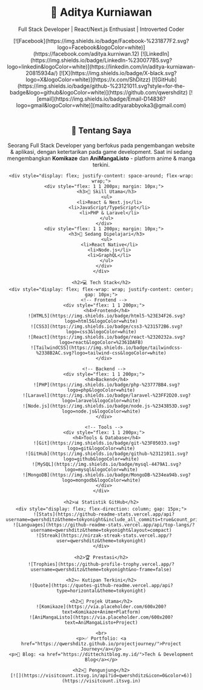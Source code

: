 <div align="center">
  <h1>🚀 Aditya Kurniawan</h1>
  <p>Full Stack Developer | React/Next.js Enthusiast | Introverted Coder</p>
  
  <div style="display: flex; justify-content: center; gap: 15px;">
    [![Facebook](https://img.shields.io/badge/Facebook-%231877F2.svg?logo=Facebook&logoColor=white)](https://facebook.com/aditya.kurniwan.12)
    [![LinkedIn](https://img.shields.io/badge/LinkedIn-%230077B5.svg?logo=linkedin&logoColor=white)](https://linkedin.com/in/aditya-kurniawan-20815934a/)
    [![X](https://img.shields.io/badge/X-black.svg?logo=X&logoColor=white)](https://x.com/ShDitzz)
    [![GitHub](https://img.shields.io/badge/github-%23121011.svg?style=for-the-badge&logo=github&logoColor=white)](https://github.com/qwershditz)
    [![email](https://img.shields.io/badge/Email-D14836?logo=gmail&logoColor=white)](mailto:adityarabbyoka3@gmail.com)
  </div>

  <br>
  <div style="max-width: 800px;">
    <h2>💫 Tentang Saya</h2>
    <p>
      Seorang Full Stack Developer yang berfokus pada pengembangan website & aplikasi, dengan ketertarikan pada game development. 
      Saat ini sedang mengembangkan <strong>Komikaze</strong> dan <strong>AniMangaListo</strong> - platform anime & manga terkini.
    </p>
    
    <div style="display: flex; justify-content: space-around; flex-wrap: wrap;">
      <div style="flex: 1 1 200px; margin: 10px;">
        <h3>🔧 Skill Utama</h3>
        <ul>
          <li>React & Next.js</li>
          <li>JavaScript/TypeScript</li>
          <li>PHP & Laravel</li>
        </ul>
      </div>
      <div style="flex: 1 1 200px; margin: 10px;">
        <h3>🌱 Sedang Dipelajari</h3>
        <ul>
          <li>React Native</li>
          <li>Node.js</li>
          <li>GraphQL</li>
        </ul>
      </div>
    </div>

    <h2>💻 Tech Stack</h2>
    <div style="display: flex; flex-wrap: wrap; justify-content: center; gap: 10px;">
      <!-- Frontend -->
      <div style="flex: 1 1 200px;">
        <h4>Frontend</h4>
        ![HTML5](https://img.shields.io/badge/html5-%23E34F26.svg?logo=html5&logoColor=white)
        ![CSS3](https://img.shields.io/badge/css3-%231572B6.svg?logo=css3&logoColor=white)
        ![React](https://img.shields.io/badge/react-%2320232a.svg?logo=react&logoColor=%2361DAFB)
        ![TailwindCSS](https://img.shields.io/badge/tailwindcss-%2338B2AC.svg?logo=tailwind-css&logoColor=white)
      </div>
      
      <!-- Backend -->
      <div style="flex: 1 1 200px;">
        <h4>Backend</h4>
        ![PHP](https://img.shields.io/badge/php-%23777BB4.svg?logo=php&logoColor=white)
        ![Laravel](https://img.shields.io/badge/laravel-%23FF2D20.svg?logo=laravel&logoColor=white)
        ![Node.js](https://img.shields.io/badge/node.js-%2343853D.svg?logo=node.js&logoColor=white)
      </div>
      
      <!-- Tools -->
      <div style="flex: 1 1 200px;">
        <h4>Tools & Database</h4>
        ![Git](https://img.shields.io/badge/git-%23F05033.svg?logo=git&logoColor=white)
        ![GitHub](https://img.shields.io/badge/github-%23121011.svg?logo=github&logoColor=white)
        ![MySQL](https://img.shields.io/badge/mysql-4479A1.svg?logo=mysql&logoColor=white)
        ![MongoDB](https://img.shields.io/badge/MongoDB-%234ea94b.svg?logo=mongodb&logoColor=white)
      </div>
    </div>

    <h2>📊 Statistik GitHub</h2>
    <div style="display: flex; flex-direction: column; gap: 15px;">
      ![Stats](https://github-readme-stats.vercel.app/api?username=qwershditz&theme=tokyonight&include_all_commits=true&count_private=false)
      ![Languages](https://github-readme-stats.vercel.app/api/top-langs/?username=qwershditz&theme=tokyonight&layout=compact)
      ![Streak](https://nirzak-streak-stats.vercel.app/?user=qwershditz&theme=tokyonight)
    </div>

    <h2>🏆 Prestasi</h2>
    ![Trophies](https://github-profile-trophy.vercel.app/?username=qwershditz&theme=tokyonight&no-frame=false)

    <h2>✍️ Kutipan Terkini</h2>
    ![Quote](https://quotes-github-readme.vercel.app/api?type=horizontal&theme=tokyonight)

    <h2>📌 Projek Utama</h2>
    ![Komikaze](https://via.placeholder.com/600x200?text=Komikaze+Anime+Platform)
    ![AniMangaListo](https://via.placeholder.com/600x200?text=AniMangaListo+Project)

    <br>
    <p>✅ Portfolio: <a href="https://qwershditz.github.io/projectjourney/">Project Journey</a></p>
    <p>📝 Blog: <a href="https://dittechitblog.my.id/">Tech & Development Blog</a></p>
    
    <h2>👀 Pengunjung</h2>
    [![](https://visitcount.itsvg.in/api?id=qwershditz&icon=0&color=6)](https://visitcount.itsvg.in)
  </div>
</div>
